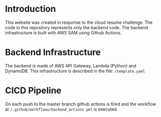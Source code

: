 # Introduction
This website was created in response to the cloud resume challenge. The code in this repository represents only the backend code. The backend infrastructure is built with AWS SAM using Github Actions. 

# Backend Infrastructure
The backend is made of AWS API Gateway, Lambda (Python) and DynamoDB. This infrastructure is described in the file: `/template.yaml`

# CICD Pipeline
On each push to the master branch github actions is fired and the workflow at `/.github/workflows/backend_actions.yml` is executed. 
